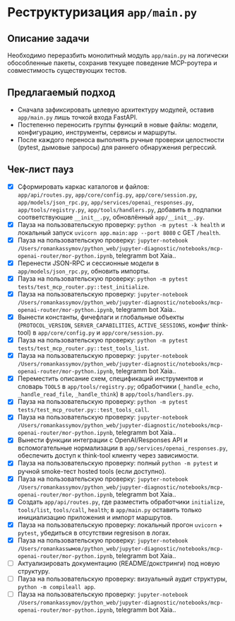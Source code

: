 # Реструктуризация `app/main.py`

## Описание задачи

Необходимо переразбить монолитный модуль `app/main.py` на логически обособленные пакеты, сохранив текущее поведение MCP-роутера и совместимость существующих тестов.

## Предлагаемый подход

- Сначала зафиксировать целевую архитектуру модулей, оставив `app/main.py` лишь точкой входа FastAPI.
- Постепенно переносить группы функций в новые файлы: модели, конфигурацию, инструменты, сервисы и маршруты.
- После каждого переноса выполнять ручные проверки целостности (pytest, дымовые запросы) для раннего обнаружения регрессий.

## Чек-лист пауз

- [x] Сформировать каркас каталогов и файлов:  
  `app/api/routes.py`, `app/core/config.py`, `app/core/session.py`, `app/models/json_rpc.py`, `app/services/openai_responses.py`, `app/tools/registry.py`, `app/tools/handlers.py`, добавить в подпапки соответствующие `__init__.py`, обновлённый `app/__init__.py`.
- [x] Пауза на пользовательскую проверку: `python -m pytest -k health` и локальный запуск `uvicorn app.main:app --port 8080` с GET `/health`.
- [x] Пауза на пользовательскую проверку: `jupyter-notebook` `/Users/romankassymov/python_web/jupyter-diagnostic/notebooks/mcp-openai-router/mor-python.ipynb`, telegramm bot Xaia..
- [x] Перенести JSON-RPC и сессионные модели в `app/models/json_rpc.py`, обновить импорты.
- [x] Пауза на пользовательскую проверку: `python -m pytest tests/test_mcp_router.py::test_initialize`.
- [x] Пауза на пользовательскую проверку: `jupyter-notebook` `/Users/romankassymov/python_web/jupyter-diagnostic/notebooks/mcp-openai-router/mor-python.ipynb`, telegramm bot Xaia..
- [x] Вынести константы, фичефлаги и глобальные объекты (`PROTOCOL_VERSION`, `SERVER_CAPABILITIES`, `ACTIVE_SESSIONS`, конфиг think-tool) в `app/core/config.py` и `app/core/session.py`.
- [x] Пауза на пользовательскую проверку: `python -m pytest tests/test_mcp_router.py::test_tools_list`.
- [x] Пауза на пользовательскую проверку: `jupyter-notebook` `/Users/romankassymov/python_web/jupyter-diagnostic/notebooks/mcp-openai-router/mor-python.ipynb`, telegramm bot Xaia..
- [x] Переместить описание схем, спецификаций инструментов и словарь `TOOLS` в `app/tools/registry.py`; обработчики (`_handle_echo`, `_handle_read_file`, `_handle_think`) в `app/tools/handlers.py`.
- [x] Пауза на пользовательскую проверку: `python -m pytest tests/test_mcp_router.py::test_tools_call`.
- [x] Пауза на пользовательскую проверку: `jupyter-notebook` `/Users/romankassymov/python_web/jupyter-diagnostic/notebooks/mcp-openai-router/mor-python.ipynb`, telegramm bot Xaia..
- [x] Вынести функции интеграции с OpenAI/Responses API и вспомогательные нормализации в `app/services/openai_responses.py`, обеспечить доступ к think-tool клиенту через зависимости.
- [x]  Пауза на пользовательскую проверку: полный `python -m pytest` и ручной smoke-тест hosted tools (если доступно).
- [x]  Пауза на пользовательскую проверку: `jupyter-notebook` `/Users/romankassymov/python_web/jupyter-diagnostic/notebooks/mcp-openai-router/mor-python.ipynb`, telegramm bot Xaia..
- [x] Создать `app/api/routes.py`, где разместить обработчики `initialize`, `tools/list`, `tools/call`, `health`; в `app/main.py` оставить только инициализацию приложения и импорт маршрутов.
- [x] Пауза на пользовательскую проверку: локальный прогон `uvicorn` + `pytest`, убедиться в отсутствии regresison в логах.
- [x] Пауза на пользовательскую проверку: `jupyter-notebook` `/Users/romankassымов/python_web/jupyter-diagnostic/notebooks/mcp-openai-router/mor-python.ipynb`, telegramm bot Xaia..
- [ ] Актуализировать документацию (README/докстринги) под новую структуру.
- [ ] Пауза на пользовательскую проверку: визуальный аудит структуры, `python -m compileall app`.
- [ ] Пауза на пользовательскую проверку: `jupyter-notebook` `/Users/romankassymov/python_web/jupyter-diagnostic/notebooks/mcp-openai-router/mor-python.ipynb`, telegramm bot Xaia..
